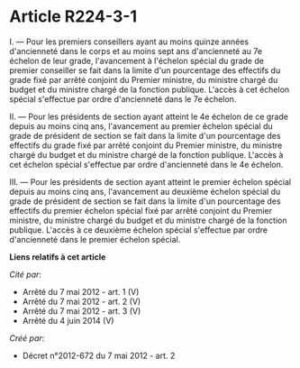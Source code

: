 # Article R224-3-1

I.  ― Pour les premiers conseillers ayant au moins quinze années  d'ancienneté dans le corps et au moins sept ans
d'ancienneté au 7e  échelon de leur grade, l'avancement à l'échelon spécial du grade de  premier conseiller se fait dans la
limite d'un pourcentage des effectifs  du grade fixé par arrêté conjoint du Premier ministre, du ministre  chargé du budget
et du ministre chargé de la fonction publique. L'accès à  cet échelon spécial s'effectue par ordre d'ancienneté dans le 7e
échelon. 

II. ― Pour les présidents de section  ayant atteint le 4e échelon de ce grade depuis au moins cinq ans,  l'avancement au
premier échelon spécial du grade de président de section  se fait dans la limite d'un pourcentage des effectifs du grade fixé
par  arrêté conjoint du Premier ministre, du ministre chargé du budget et du  ministre chargé de la fonction publique.
L'accès à cet échelon spécial  s'effectue par ordre d'ancienneté dans le 4e échelon. 

III. ― Pour les présidents de section ayant atteint le premier échelon  spécial depuis au moins cinq ans, l'avancement au
deuxième échelon  spécial du grade de président de section se fait dans la limite d'un  pourcentage des effectifs du premier
échelon spécial fixé par arrêté  conjoint du Premier ministre, du ministre chargé du budget et du  ministre chargé de la
fonction publique. L'accès à ce deuxième échelon  spécial s'effectue par ordre d'ancienneté dans le premier échelon  spécial.

**Liens relatifs à cet article**

_Cité par_:

  - Arrêté du 7 mai 2012 - art. 1 (V)
  - Arrêté du 7 mai 2012 - art. 2 (V)
  - Arrêté du 7 mai 2012 - art. 3 (V)
  - Arrêté du 4 juin 2014 (V)

_Créé par_:

  - Décret n°2012-672 du 7 mai 2012 - art. 2
